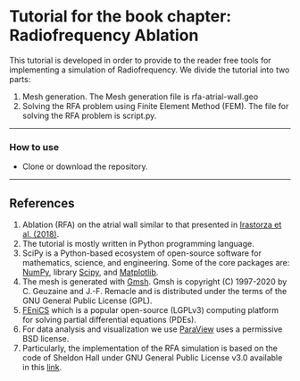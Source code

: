 # Tutorial for the book chapter: Radiofrequency Ablation

This tutorial is developed in order to provide to the reader free tools for implementing a simulation of Radiofrequency. We divide the tutorial into two parts:

1. Mesh generation. The Mesh generation file is rfa-atrial-wall.geo
2. Solving the RFA problem using Finite Element Method (FEM). The file for solving the RFA problem is script.py.

---

### How to use
- Clone or download the repository.

---

## References
 
1. Ablation (RFA) on the atrial wall similar to that presented in [Irastorza et al. (2018)](https://onlinelibrary.wiley.com/doi/abs/10.1111/jce.13363). 
2. The tutorial is mostly written in Python programming language.
3. SciPy is a Python-based ecosystem of open-source software for mathematics, science, and engineering. Some of the core packages are: [NumPy](https://numpy.org/), library [Scipy](https://www.scipy.org/), and [Matplotlib](https://matplotlib.org/).
4. The mesh is generated with [Gmsh](https://gmsh.info/). Gmsh is copyright (C) 1997-2020 by C. Geuzaine and J.-F. Remacle and is distributed under the terms of the GNU General Public License (GPL).
5. [FEniCS](https://fenicsproject.org/download/) which is a popular open-source (LGPLv3) computing platform for solving partial differential equations (PDEs).
6. For data analysis and visualization we use [ParaView](https://www.paraview.org/) uses a permissive BSD license.
7. Particularly, the implementation of the RFA simulation is based on the code of Sheldon Hall under GNU General Public License v3.0 available in this [link](https://github.com/sheldonkhall/MITA-model).

